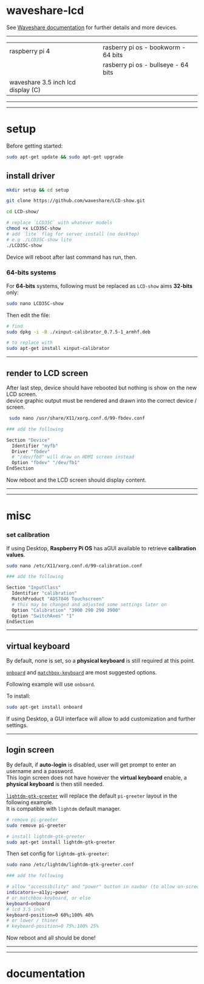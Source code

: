 # waveshare-lcd

See [Waveshare documentation](<https://www.waveshare.com/wiki/3.5inch_RPi_LCD_(C)#Install_the_touch_driver>) for further details and more devices.

---

|                                    |                                     |
| ---------------------------------- | ----------------------------------- |
| raspberry pi 4                     | rasberry pi os - bookworm - 64 bits |
|                                    | rasberry pi os - bullseye - 64 bits |
| waveshare 3.5 inch lcd display (C) |                                     |

---

---

# setup

Before getting started:

```sh
sudo apt-get update && sudo apt-get upgrade
```

## install driver

```sh
mkdir setup && cd setup

git clone https://github.com/waveshare/LCD-show.git

cd LCD-show/

# replace `LCD35C` with whatever models
chmod +x LCD35C-show
# add `lite` flag for server install (no desktop)
# e.g ./LCD35C-show lite
./LCD35C-show
```

Device will reboot after last command has run, then.

### 64-bits systems

For **64-bits** systems, following must be replaced as `LCD-show` aims **32-bits** only:

```sh
sudo nano LCD35C-show
```

Then edit the file:

```sh
# find
sudo dpkg -i -B ./xinput-calibrator_0.7.5-1_armhf.deb

# to replace with
sudo apt-get install xinput-calibrator
```

---

## render to LCD screen

After last step, device should have rebooted but nothing is show on the new LCD screen.  
device graphic output must be rendered and drawn into the correct device / screen.

```sh
 sudo nano /usr/share/X11/xorg.conf.d/99-fbdev.conf

### add the following

Section "Device"
  Identifier "myfb"
  Driver "fbdev"
  # "/dev/fb0" will draw on HDMI screen instead
  Option "fbdev" "/dev/fb1"
EndSection
```

Now reboot and the LCD screen should display content.

---

---

# misc

### set calibration

If using Desktop, **Raspberry Pi OS** has aGUI available to retrieve **calibration values**.

```sh
sudo nano /etc/X11/xorg.conf.d/99-calibration.conf

### add the following

Section "InputClass"
  Identifier "calibration"
  MatchProduct "ADS7846 Touchscreen"
  # this may be changed and adjusted some settings later on
  Option "Calibration" "3900 290 290 3900"
  Option "SwitchAxes" "1"
EndSection
```

---

## virtual keyboard

By default, none is set, so a **physical keyboard** is still required at this point.

[`onboard`](https://manpages.ubuntu.com/manpages/focal/man1/onboard.1.html) and [`matchbox-keyboard`](https://github.com/mwilliams03/matchbox-keyboard) are most suggested options.

Following example will use `onboard`.

To install:

```sh
sudo apt-get install onboard
```

If using Desktop, a GUI interface will allow to add customization and further settings.

---

## login screen

By default, if **auto-login** is disabled, user will get prompt to enter an username and a password.  
This login screen does not have however the **virtual keyboard** enable, a **physical keyboard** is then still needed.

[`lightdm-gtk-greeter`](https://github.com/Xubuntu/lightdm-gtk-greeter) will replace the default `pi-greeter` layout in the following example.  
It is compatible with `lightdm` default manager.

```sh
# remove pi-greeter
sudo remove pi-greeter

# install lightdm-gtk-greeter
sudo apt-get install lightdm-gtk-greeter
```

Then set config for `lightdm-gtk-greeter`:

```sh
sudo nano /etc/lightdm/lightdm-gtk-greeter.conf

### add the following

# allow "accessibility" and "power" button in navbar (to allow on-scree keyboard)
indicators=~a11y;~power
# or matchbox-keyboard, or else
keyboard=onboard
# lcd 3.5 inch
keyboard-position=0 60%;100% 40%
# or lower / thiner
# keyboard-position=0 75%;100% 25%
```

Now reboot and all should be done!

---

---

# documentation

```

```
